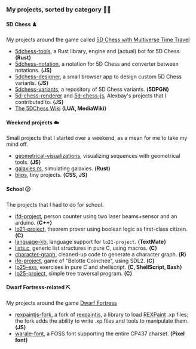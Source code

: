 ### My projects, sorted by category :rainbow_flag:

#### 5D Chess :chess_pawn:

My projects around the game called [5D Chess with Multiverse Time Travel](https://5dchesswithmultiversetimetravel.com/)

- [5dchess-tools](https://github.com/adri326/5dchess-tools), a Rust library, engine and (actual) bot for 5D Chess. **⟨Rust⟩**
- [5dchess-notation](https://github.com/adri326/5dchess-notation), a notation for 5D Chess and converter between notations. **⟨JS⟩**
- [5dchess-designer](https://github.com/adri326/5dchess-designer), a small browser app to design custom 5D Chess variants. **⟨JS⟩**
- [5dchess-variants](https://github.com/adri326/5dchess-variants), a repository of 5D Chess variants. **⟨5DPGN⟩**
- [5d-chess-renderer](https://gitlab.com/alexbay218/5d-chess-renderer) and [5d-chess-js](https://gitlab.com/alexbay218/5d-chess-js), Alexbay's projects that I contributed to. **⟨JS⟩**
- [The 5DChess Wiki](https://5d-chess.fandom.com/) **⟨LUA, MediaWiki⟩**

#### Weekend projects :cloud:

Small projects that I started over a weekend, as a mean for me to take my mind off.

- [geometrical-visualizations](https://github.com/adri326/geometrical-visualizations), visualizing sequences with geometrical tools. **⟨JS⟩**
- [galaxies.rs](https://github.com/adri326/galaxies.rs), simulating galaxies. **⟨Rust⟩**
- [blips](https://github.com/adri326/blips), tiny projects. **⟨CSS, JS⟩**

#### School :clock230:

The projects that I had to do for school.

- [ifd-project](https://github.com/adri326/ifd-project), person counter using two laser beams+sensor and an arduino. **⟨C++⟩**
- [lo21-project](https://github.com/adri326/lo21-project), theorem prover using boolean logic as first-class citizen. **⟨C⟩**
- [language-kb](https://github.com/adri326/language-kb), language support for `lo21-project`. **⟨TextMate⟩**
- [lists.c](https://github.com/adri326/lists.c), generic list structures in pure C, using macros. **⟨C⟩**
- [character-graph](https://github.com/adri326/character-graph), cleaned-up code to generate a character graph. **⟨R⟩**
- [ife-project](https://github.com/adri326/ife-project), game of "Belotte Coinchée", using SDL2. **⟨C⟩**
- [lp25-exs](https://github.com/adri326/lp25-exs), exercises in pure C and shellscript. **⟨C, ShellScript, Bash⟩**
- [lp25-project](https://github.com/adri326/lp25-project), simple tree traversal program. **⟨C⟩**

#### Dwarf Fortress-related :pick:

My projects around the game [Dwarf Fortress](http://www.bay12games.com/dwarves/)

- [rexpaintjs-fork](https://github.com/adri326/rexpaintjs-fork), a fork of [rexpaintjs](https://github.com/chiguireitor/rexpaintjs/), a library to load [REXPaint](https://www.gridsagegames.com/rexpaint/) .xp files; the fork adds the ability to write .xp files and tools to manipulate them. **⟨JS⟩**
- [warale-font](https://github.com/adri326/warale-font), a FOSS font supporting the entire CP437 charset. **⟨Pixel font⟩**
